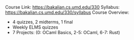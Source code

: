 Course Link: https://bakalian.cs.umd.edu/330
Syllabus: https://bakalian.cs.umd.edu/330/syllabus
Course Overview:
- 4 quizzes, 2 midterms, 1 final
- Weekly ELMS quizzes
- 7 Projects: (0: OCaml Basics, 2-5: OCaml, 6-7: Rust)